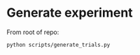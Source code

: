 
# Generate experiment ####################################

From root of repo:

```bash
python scripts/generate_trials.py
```